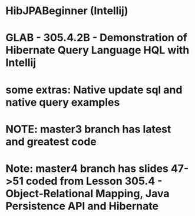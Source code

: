 # HibJPABeginner (Intellij)

# GLAB - 305.4.2B - Demonstration of Hibernate Query Language HQL with Intellij

# some extras: Native update sql and native query  examples

#   NOTE: master3 branch  has latest and greatest code

# Note: master4 branch  has slides 47->51 coded from Lesson 305.4 - Object-Relational Mapping, Java Persistence API and Hibernate
